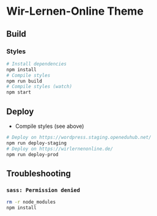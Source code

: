 # Wir-Lernen-Online Theme

## Build

### Styles
```sh
# Install dependencies
npm install
# Compile styles
npm run build
# Compile styles (watch)
npm start
```

## Deploy

- Compile styles (see above)

```sh
# Deploy on https://wordpress.staging.openeduhub.net/
npm run deploy-staging
# Deploy on https://wirlernenonline.de/
npm run deploy-prod
```

## Troubleshooting

### `sass: Permission denied`

```sh
rm -r node_modules
npm install
```
